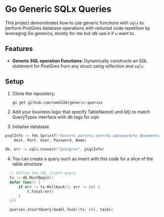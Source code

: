 # Go Generic SQLx Queries

This project demonstrates how to use generic functions with `sqlx` to perform PostGres database operations with reduced code repetition by leveraging Go generics, mostly for me but idk use it if u want to.

## Features

- **Generic SQL operation Functions**: Dynamically constructs an  SQL statement for PostGres from any struct using reflection and `sqlx`.
  
## Setup

1. Clone the repository:

   ```bash
   go get github.com/nam2184/generic-queries
   ```

2. Add your business logic that specify TableName() and Id() to match QueryTypes interface with db tags for sqlx
3. Initialise database 

  ```go
  psqlInfo := fmt.Sprintf("host=%s port=%s user=%s password=%s dbname=%s sslmode=disable",
      Host, Port, User, Password, Name)
  
  db, err := sqlx.Connect("postgres", psqlInfo)
  ```

4. You can create a query such as insert with this code for a slice of the table structure

  ```go
    // Define the SQL insert query
    tx := db.MustBegin()
    defer func() {
        if err := tx.Rollback(); err != nil {
            t.Fatal(err)
        }
    }()

    queries.InsertQuery[model.Task](tx, nil, tasks)
  ```
